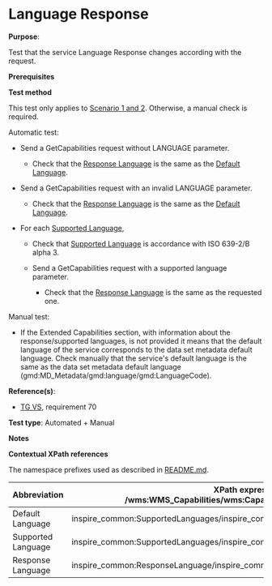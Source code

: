 # Language Response

**Purpose**:

Test that the service Language Response changes according with the request.

**Prerequisites**

**Test method**

This test only applies to [Scenario 1 and 2](./README.md#scenarios). Otherwise, a manual check is required.

Automatic test:

* Send a GetCapabilities request without LANGUAGE parameter.

    * Check that the [Response Language](#responseLanguage) is the same as the [Default Language](#defaultLanguage).

* Send a GetCapabilities request with an invalid LANGUAGE parameter.

    * Check that the [Response Language](#responseLanguage) is the same as the [Default Language](#defaultLanguage).

* For each [Supported Language](#supportedLanguage),

    * Check that [Supported Language](#supportedLanguage) is accordance with ISO 639-2/B alpha 3.

    * Send a GetCapabilities request with a supported language parameter.

        * Check that the [Response Language](#responseLanguage) is the same as the requested one.
     
Manual test:

* If the Extended Capabilities section, with information about the response/supported languages, is not provided it means that the default language of the service corresponds to the data set metadata default language. Check manually that the service's default language is the same as the data set metadata default language (gmd:MD_Metadata/gmd:language/gmd:LanguageCode).

**Reference(s)**:

* [TG VS](./README.md#ref_TG_VS), requirement 70

**Test type**: Automated + Manual

**Notes**

**Contextual XPath references**

The namespace prefixes used as described in [README.md](./README.md#namespaces).

Abbreviation                                               |  XPath expression (relative to /wms:WMS_Capabilities/wms:Capability/inspire_vs:ExtendedCapabilities)
---------------------------------------------------------- | -------------------------------------------------------------------------
Default Language <a name="defaultLanguage"></a> | inspire_common:SupportedLanguages/inspire_common:DefaultLanguage/inspire_common:Language
Supported Language <a name="supportedLanguage"></a> | inspire_common:SupportedLanguages/inspire_common:SupportedLanguage/inspire_common:Language
Response Language <a name="responseLanguage"></a> | inspire_common:ResponseLanguage/inspire_common:Language
